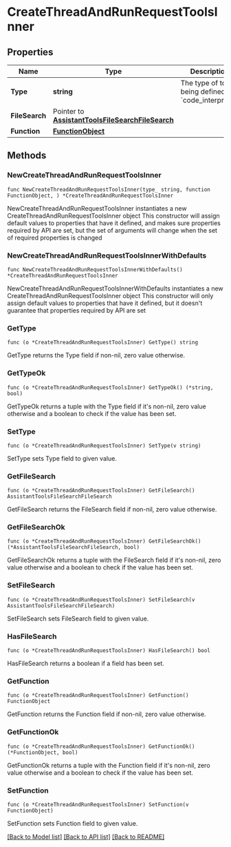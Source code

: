 # CreateThreadAndRunRequestToolsInner

## Properties

Name | Type | Description | Notes
------------ | ------------- | ------------- | -------------
**Type** | **string** | The type of tool being defined: &#x60;code_interpreter&#x60; | 
**FileSearch** | Pointer to [**AssistantToolsFileSearchFileSearch**](AssistantToolsFileSearchFileSearch.md) |  | [optional] 
**Function** | [**FunctionObject**](FunctionObject.md) |  | 

## Methods

### NewCreateThreadAndRunRequestToolsInner

`func NewCreateThreadAndRunRequestToolsInner(type_ string, function FunctionObject, ) *CreateThreadAndRunRequestToolsInner`

NewCreateThreadAndRunRequestToolsInner instantiates a new CreateThreadAndRunRequestToolsInner object
This constructor will assign default values to properties that have it defined,
and makes sure properties required by API are set, but the set of arguments
will change when the set of required properties is changed

### NewCreateThreadAndRunRequestToolsInnerWithDefaults

`func NewCreateThreadAndRunRequestToolsInnerWithDefaults() *CreateThreadAndRunRequestToolsInner`

NewCreateThreadAndRunRequestToolsInnerWithDefaults instantiates a new CreateThreadAndRunRequestToolsInner object
This constructor will only assign default values to properties that have it defined,
but it doesn't guarantee that properties required by API are set

### GetType

`func (o *CreateThreadAndRunRequestToolsInner) GetType() string`

GetType returns the Type field if non-nil, zero value otherwise.

### GetTypeOk

`func (o *CreateThreadAndRunRequestToolsInner) GetTypeOk() (*string, bool)`

GetTypeOk returns a tuple with the Type field if it's non-nil, zero value otherwise
and a boolean to check if the value has been set.

### SetType

`func (o *CreateThreadAndRunRequestToolsInner) SetType(v string)`

SetType sets Type field to given value.


### GetFileSearch

`func (o *CreateThreadAndRunRequestToolsInner) GetFileSearch() AssistantToolsFileSearchFileSearch`

GetFileSearch returns the FileSearch field if non-nil, zero value otherwise.

### GetFileSearchOk

`func (o *CreateThreadAndRunRequestToolsInner) GetFileSearchOk() (*AssistantToolsFileSearchFileSearch, bool)`

GetFileSearchOk returns a tuple with the FileSearch field if it's non-nil, zero value otherwise
and a boolean to check if the value has been set.

### SetFileSearch

`func (o *CreateThreadAndRunRequestToolsInner) SetFileSearch(v AssistantToolsFileSearchFileSearch)`

SetFileSearch sets FileSearch field to given value.

### HasFileSearch

`func (o *CreateThreadAndRunRequestToolsInner) HasFileSearch() bool`

HasFileSearch returns a boolean if a field has been set.

### GetFunction

`func (o *CreateThreadAndRunRequestToolsInner) GetFunction() FunctionObject`

GetFunction returns the Function field if non-nil, zero value otherwise.

### GetFunctionOk

`func (o *CreateThreadAndRunRequestToolsInner) GetFunctionOk() (*FunctionObject, bool)`

GetFunctionOk returns a tuple with the Function field if it's non-nil, zero value otherwise
and a boolean to check if the value has been set.

### SetFunction

`func (o *CreateThreadAndRunRequestToolsInner) SetFunction(v FunctionObject)`

SetFunction sets Function field to given value.



[[Back to Model list]](../README.md#documentation-for-models) [[Back to API list]](../README.md#documentation-for-api-endpoints) [[Back to README]](../README.md)


